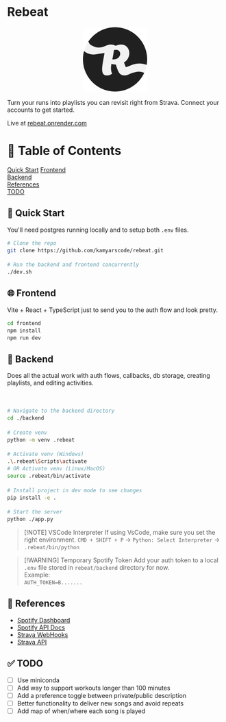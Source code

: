 # Rebeat

<p align="center">
  <img src="rebeat.png"/>
</p>

Turn your runs into playlists you can revisit right from Strava. Connect your accounts to get started.

Live at [rebeat.onrender.com](https://rebeat.onrender.com)

# 📕 Table of Contents

[Quick Start](#-quick-start)
[Frontend](#frontend)  
[Backend](#backend)  
[References](#references)  
[TODO](#to-do)

## 🚀 Quick Start

You'll need postgres running locally and to setup both `.env` files.

```sh
# Clone the repo
git clone https://github.com/kamyarscode/rebeat.git

# Run the backend and frontend concurrently
./dev.sh
```

## 🌐 Frontend

Vite + React + TypeScript just to send you to the auth flow and look pretty.

```bash
cd frontend
npm install
npm run dev
```

## 💽 Backend

Does all the actual work with auth flows, callbacks, db storage, creating playlists, and editing activities.

```bash


# Navigate to the backend directory
cd ./backend

# Create venv
python -m venv .rebeat

# Activate venv (Windows)
.\.rebeat\Scripts\activate
# OR Activate venv (Linux/MacOS)
source .rebeat/bin/activate

# Install project in dev mode to see changes
pip install -e .

# Start the server
python ./app.py
```

> [!NOTE] VSCode Interpreter
> If using VsCode, make sure you set the right environment.
> `CMD + SHIFT + P` -> `Python: Select Interpreter` -> `.rebeat/bin/python`

> [!WARNING] Temporary Spotify Token
> Add your auth token to a local `.env` file stored in `rebeat/backend` directory for now.  
> Example:  
> `AUTH_TOKEN=B.......`

## 🔎 References

- [Spotify Dashboard](https://developer.spotify.com/dashboard/3127926c771c495897441b4e1a3ab7d8/settings)
- [Spotify API Docs](https://developer.spotify.com/documentation/web-api)
- [Strava WebHooks](https://developers.strava.com/docs/webhooks/)
- [Strava API](https://developers.strava.com/docs/reference/)

## ✅ TODO

- [ ] Use miniconda
- [ ] Add way to support workouts longer than 100 minutes
- [ ] Add a preference toggle between private/public description
- [ ] Better functionality to deliver new songs and avoid repeats
- [ ] Add map of when/where each song is played
